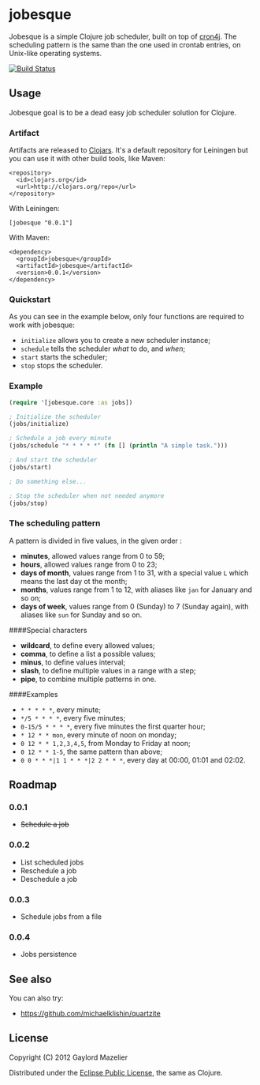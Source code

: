 # jobesque

Jobesque is a simple Clojure job scheduler, built on top of [cron4j](http://www.sauronsoftware.it/projects/cron4j). The
scheduling pattern is the same than the one used in crontab entries, on Unix-like operating systems.

[![Build Status](https://secure.travis-ci.org/gmazelier/jobesque.png)](https://secure.travis-ci.org/gmazelier/jobesque.png)

## Usage

Jobesque goal is to be a dead easy job scheduler solution for Clojure.

### Artifact

Artifacts are released to [Clojars](https://clojars.org/jobesque). It's a default repository for Leiningen but you can
use it with other build tools, like Maven:

    <repository>
      <id>clojars.org</id>
      <url>http://clojars.org/repo</url>
    </repository>

With Leiningen:

    [jobesque "0.0.1"]

With Maven:

    <dependency>
      <groupId>jobesque</groupId>
      <artifactId>jobesque</artifactId>
      <version>0.0.1</version>
    </dependency>

### Quickstart

As you can see in the example below, only four functions are required to work with jobesque:

+ `initialize` allows you to create a new scheduler instance;
+ `schedule` tells the scheduler *what* to do, and *when*;
+ `start` starts the scheduler;
+ `stop` stops the scheduler.

### Example

```clojure
(require '[jobesque.core :as jobs])

; Initialize the scheduler
(jobs/initialize)

; Schedule a job every minute
(jobs/schedule "* * * * *" (fn [] (println "A simple task.")))

; And start the scheduler
(jobs/start)

; Do something else...

; Stop the scheduler when not needed anymore
(jobs/stop)
```

### The scheduling pattern

A pattern is divided in five values, in the given order :

+ **minutes**, allowed values range from 0 to 59;
+ **hours**, allowed values range from 0 to 23;
+ **days of month**, values range from 1 to 31, with a special value `L` which means the last day ot the month;
+ **months**, values range from 1 to 12, with aliases like `jan` for January and so on;
+ **days of week**, values range from 0 (Sunday) to 7 (Sunday again), with aliases like `sun` for Sunday and so on.

####Special characters

+ **wildcard**, to define every allowed values;
+ **comma**, to define a list a possible values;
+ **minus**, to define values interval;
+ **slash**, to define multiple values in a range with a step;
+ **pipe**, to combine multiple patterns in one.

####Examples

+ `* * * * *`, every minute;
+ `*/5 * * * *`, every five minutes;
+ `0-15/5 * * * *`, every five minutes the first quarter hour;
+ `* 12 * * mon`, every minute of noon on monday;
+ `0 12 * * 1,2,3,4,5`, from Monday to Friday at noon;
+ `0 12 * * 1-5`, the same pattern than above;
+ `0 0 * * *|1 1 * * *|2 2 * * *`, every day at 00:00, 01:01 and 02:02.

## Roadmap

### 0.0.1
+ ~~Schedule a job~~

### 0.0.2
+ List scheduled jobs
+ Reschedule a job
+ Deschedule a job

### 0.0.3
+ Schedule jobs from a file

### 0.0.4
+ Jobs persistence

## See also

You can also try:

+ https://github.com/michaelklishin/quartzite

## License

Copyright (C) 2012 Gaylord Mazelier

Distributed under the [Eclipse Public License](http://www.eclipse.org/legal/epl-v10.html), the same as Clojure.
